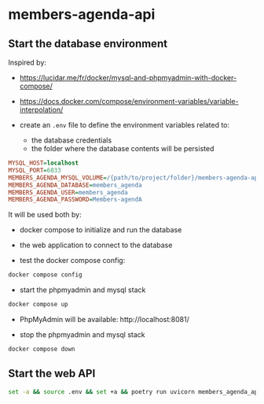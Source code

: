 # members-agenda-api

## Start the database environment

Inspired by:

- https://lucidar.me/fr/docker/mysql-and-phpmyadmin-with-docker-compose/
- https://docs.docker.com/compose/environment-variables/variable-interpolation/

- create an `.env` file to define the environment variables related to:

  - the database credentials
  - the folder where the database contents will be persisted

```ini
MYSQL_HOST=localhost
MYSQL_PORT=6033
MEMBERS_AGENDA_MYSQL_VOLUME=/{path/to/project/folder}/members-agenda-api/.local/mysql-volume
MEMBERS_AGENDA_DATABASE=members_agenda
MEMBERS_AGENDA_USER=members_agenda
MEMBERS_AGENDA_PASSWORD=Members-agendA
```

It will be used both by:

- docker compose to initialize and run the database
- the web application to connect to the database

- test the docker compose config:

```sh
docker compose config
```

- start the phpmyadmin and mysql stack

```sh
docker compose up
```

- PhpMyAdmin will be available: http://localhost:8081/

- stop the phpmyadmin and mysql stack

```sh
docker compose down
```

## Start the web API

```sh
set -a && source .env && set +a && poetry run uvicorn members_agenda_api.__main__:app --port 8282 --reload
```
